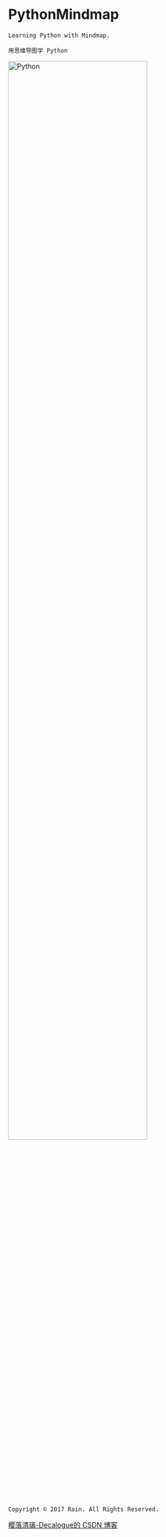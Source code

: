 # PythonMindmap

`Learning Python with Mindmap.`

`用思维导图学 Python`

<img src="https://github.com/Decalogue/PythonMindmap/blob/master/img/python.png" width=75% height=75% alt="Python" align=center />

`Copyright © 2017 Rain. All Rights Reserved.`

[樱落清璃-Decalogue的 CSDN 博客](https://www.decalogue.cn)
